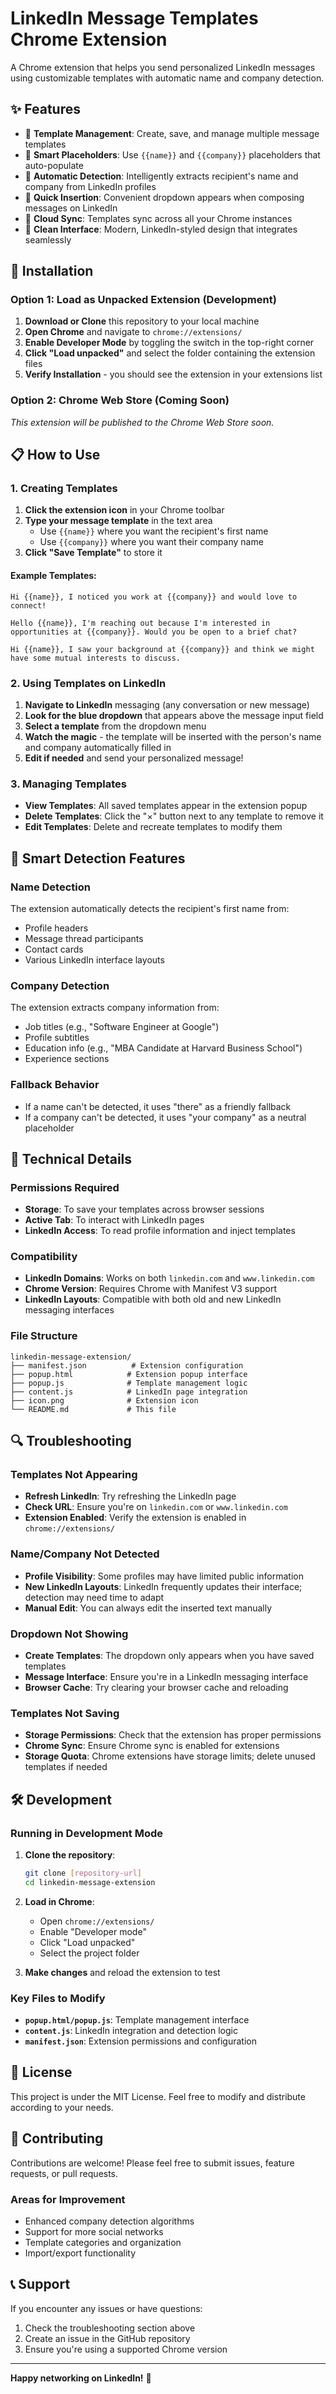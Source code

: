 # LinkedIn Message Templates Chrome Extension

A Chrome extension that helps you send personalized LinkedIn messages using customizable templates with automatic name and company detection.

## ✨ Features

- 📝 **Template Management**: Create, save, and manage multiple message templates
- 🎯 **Smart Placeholders**: Use `{{name}}` and `{{company}}` placeholders that auto-populate
- 🤖 **Automatic Detection**: Intelligently extracts recipient's name and company from LinkedIn profiles
- 🚀 **Quick Insertion**: Convenient dropdown appears when composing messages on LinkedIn
- 💾 **Cloud Sync**: Templates sync across all your Chrome instances
- 🎨 **Clean Interface**: Modern, LinkedIn-styled design that integrates seamlessly

## 🚀 Installation

### Option 1: Load as Unpacked Extension (Development)

1. **Download or Clone** this repository to your local machine
2. **Open Chrome** and navigate to `chrome://extensions/`
3. **Enable Developer Mode** by toggling the switch in the top-right corner
4. **Click "Load unpacked"** and select the folder containing the extension files
5. **Verify Installation** - you should see the extension in your extensions list

### Option 2: Chrome Web Store (Coming Soon)
*This extension will be published to the Chrome Web Store soon.*

## 📋 How to Use

### 1. Creating Templates

1. **Click the extension icon** in your Chrome toolbar
2. **Type your message template** in the text area
   - Use `{{name}}` where you want the recipient's first name
   - Use `{{company}}` where you want their company name
3. **Click "Save Template"** to store it

#### Example Templates:

```
Hi {{name}}, I noticed you work at {{company}} and would love to connect!
```

```
Hello {{name}}, I'm reaching out because I'm interested in opportunities at {{company}}. Would you be open to a brief chat?
```

```
Hi {{name}}, I saw your background at {{company}} and think we might have some mutual interests to discuss.
```

### 2. Using Templates on LinkedIn

1. **Navigate to LinkedIn** messaging (any conversation or new message)
2. **Look for the blue dropdown** that appears above the message input field
3. **Select a template** from the dropdown menu
4. **Watch the magic** - the template will be inserted with the person's name and company automatically filled in
5. **Edit if needed** and send your personalized message!

### 3. Managing Templates

- **View Templates**: All saved templates appear in the extension popup
- **Delete Templates**: Click the "×" button next to any template to remove it
- **Edit Templates**: Delete and recreate templates to modify them

## 🎯 Smart Detection Features

### Name Detection
The extension automatically detects the recipient's first name from:
- Profile headers
- Message thread participants
- Contact cards
- Various LinkedIn interface layouts

### Company Detection
The extension extracts company information from:
- Job titles (e.g., "Software Engineer at Google")
- Profile subtitles
- Education info (e.g., "MBA Candidate at Harvard Business School")
- Experience sections

### Fallback Behavior
- If a name can't be detected, it uses "there" as a friendly fallback
- If a company can't be detected, it uses "your company" as a neutral placeholder

## 🔧 Technical Details

### Permissions Required
- **Storage**: To save your templates across browser sessions
- **Active Tab**: To interact with LinkedIn pages
- **LinkedIn Access**: To read profile information and inject templates

### Compatibility
- **LinkedIn Domains**: Works on both `linkedin.com` and `www.linkedin.com`
- **Chrome Version**: Requires Chrome with Manifest V3 support
- **LinkedIn Layouts**: Compatible with both old and new LinkedIn messaging interfaces

### File Structure
```
linkedin-message-extension/
├── manifest.json          # Extension configuration
├── popup.html            # Extension popup interface
├── popup.js              # Template management logic
├── content.js            # LinkedIn page integration
├── icon.png              # Extension icon
└── README.md             # This file
```

## 🔍 Troubleshooting

### Templates Not Appearing
- **Refresh LinkedIn**: Try refreshing the LinkedIn page
- **Check URL**: Ensure you're on `linkedin.com` or `www.linkedin.com`
- **Extension Enabled**: Verify the extension is enabled in `chrome://extensions/`

### Name/Company Not Detected
- **Profile Visibility**: Some profiles may have limited public information
- **New LinkedIn Layouts**: LinkedIn frequently updates their interface; detection may need time to adapt
- **Manual Edit**: You can always edit the inserted text manually

### Dropdown Not Showing
- **Create Templates**: The dropdown only appears when you have saved templates
- **Message Interface**: Ensure you're in a LinkedIn messaging interface
- **Browser Cache**: Try clearing your browser cache and reloading

### Templates Not Saving
- **Storage Permissions**: Check that the extension has proper permissions
- **Chrome Sync**: Ensure Chrome sync is enabled for extensions
- **Storage Quota**: Chrome extensions have storage limits; delete unused templates if needed

## 🛠️ Development

### Running in Development Mode

1. **Clone the repository**:
   ```bash
   git clone [repository-url]
   cd linkedin-message-extension
   ```

2. **Load in Chrome**:
   - Open `chrome://extensions/`
   - Enable "Developer mode"
   - Click "Load unpacked"
   - Select the project folder

3. **Make changes** and reload the extension to test

### Key Files to Modify

- **`popup.html/popup.js`**: Template management interface
- **`content.js`**: LinkedIn integration and detection logic
- **`manifest.json`**: Extension permissions and configuration

## 📄 License

This project is under the MIT License. Feel free to modify and distribute according to your needs.

## 🤝 Contributing

Contributions are welcome! Please feel free to submit issues, feature requests, or pull requests.

### Areas for Improvement
- Enhanced company detection algorithms
- Support for more social networks
- Template categories and organization
- Import/export functionality

## 📞 Support

If you encounter any issues or have questions:
1. Check the troubleshooting section above
2. Create an issue in the GitHub repository
3. Ensure you're using a supported Chrome version

---

**Happy networking on LinkedIn!** 🚀 